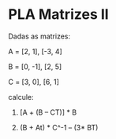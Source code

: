 # PLA Matrizes II
Dadas as matrizes:

A = [2, 1], [-3, 4]

B = [0, -1], [2, 5]

C = [3, 0], [6, 1]

calcule:

1. [A + (B – CT)] * B
  
2. (B + At) * C^-1 – (3* BT)
